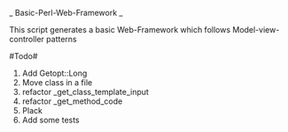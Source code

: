 _ Basic-Perl-Web-Framework _

This script generates a basic Web-Framework which follows Model-view-controller patterns

#Todo#
1. Add Getopt::Long
2. Move class in a file
3. refactor _get_class_template_input
4. refactor _get_method_code
5. Plack
6. Add some tests
